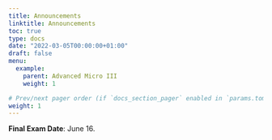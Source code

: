 ```yaml
---
title: Announcements
linktitle: Announcements
toc: true
type: docs
date: "2022-03-05T00:00:00+01:00"
draft: false
menu:
  example:
    parent: Advanced Micro III
    weight: 1

# Prev/next pager order (if `docs_section_pager` enabled in `params.toml`)
weight: 1
---
```


**Final Exam Date**: June 16.